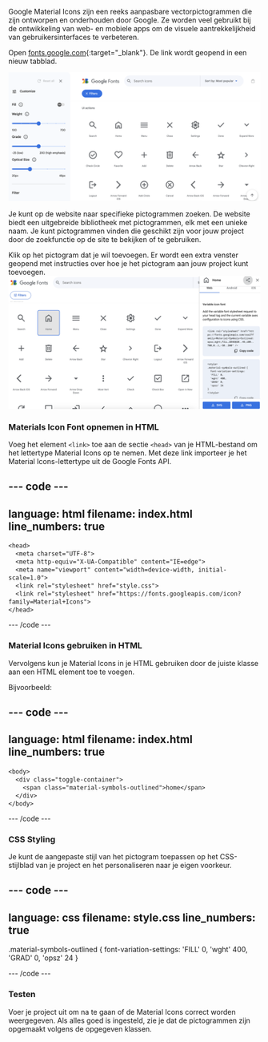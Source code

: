 Google Material Icons zijn een reeks aanpasbare vectorpictogrammen die zijn ontworpen en onderhouden door Google. Ze worden veel gebruikt bij de ontwikkeling van web- en mobiele apps om de visuele aantrekkelijkheid van gebruikersinterfaces te verbeteren.

Open [fonts.google.com](https://fonts.google.com/icons/){:target="_blank"}. De link wordt geopend in een nieuw tabblad.

![De Google Fonts-pictogrammen pagina met verschillende pictogrammen en de zoekbalk die wordt weergegeven.](images/google-icons.png)

Je kunt op de website naar specifieke pictogrammen zoeken. De website biedt een uitgebreide bibliotheek met pictogrammen, elk met een unieke naam. Je kunt pictogrammen vinden die geschikt zijn voor jouw project door de zoekfunctie op de site te bekijken of te gebruiken.

Klik op het pictogram dat je wil toevoegen. Er wordt een extra venster geopend met instructies over hoe je het pictogram aan jouw project kunt toevoegen. ![De Google Fonts pictogrammen pagina met het home icoon geselecteerd. Er is een instructievenster geopend, waarin wordt getoond hoe je het pictogram aan een project toevoegt.](images/google-selectedicon.png)

### Materials Icon Font opnemen in HTML

Voeg het element `<link>` toe aan de sectie `<head>` van je HTML-bestand om het lettertype Material Icons op te nemen. Met deze link importeer je het Material Icons-lettertype uit de Google Fonts API.

## --- code ---

language: html
filename: index.html
line_numbers: true
-------------------------------------------------------

```
<head>
  <meta charset="UTF-8">
  <meta http-equiv="X-UA-Compatible" content="IE=edge">
  <meta name="viewport" content="width=device-width, initial-scale=1.0">
  <link rel="stylesheet" href="style.css">
  <link rel="stylesheet" href="https://fonts.googleapis.com/icon?family=Material+Icons">
</head>
```

\--- /code ---

### Material Icons gebruiken in HTML

Vervolgens kun je Material Icons in je HTML gebruiken door de juiste klasse aan een HTML element toe te voegen.

Bijvoorbeeld:

## --- code ---

language: html
filename: index.html
line_numbers: true
-------------------------------------------------------

```
<body>
  <div class="toggle-container">
    <span class="material-symbols-outlined">home</span>
  </div>
</body>
```

\--- /code ---

### CSS Styling

Je kunt de aangepaste stijl van het pictogram toepassen op het CSS-stijlblad van je project en het personaliseren naar je eigen voorkeur.

## --- code ---

language: css
filename: style.css
line_numbers: true
-------------------------------------------------------

.material-symbols-outlined {
font-variation-settings:
'FILL' 0,
'wght' 400,
'GRAD' 0,
'opsz' 24
}

\--- /code ---

### Testen

Voer je project uit om na te gaan of de Material Icons correct worden weergegeven. Als alles goed is ingesteld, zie je dat de pictogrammen zijn opgemaakt volgens de opgegeven klassen.